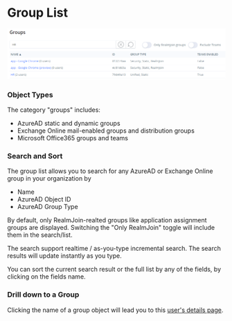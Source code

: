 # Group List

![Group List View](<../../.gitbook/assets/image (15).png>)

### Object Types

The category "groups" includes:

* AzureAD static and dynamic groups
* Exchange Online mail-enabled groups and distribution groups
* Microsoft Office365 groups and teams

### Search and Sort

The group list allows you to search for any AzureAD or Exchange Online group in your organization by

* Name
* AzureAD Object ID
* AzureAD Group Type

By default, only RealmJoin-realted groups like application assignment groups are displayed. Switching the "Only RealmJoin" toggle will include them in the search/list.

The search support realtime / as-you-type incremental search. The search results will update instantly as you type.

You can sort the current search result or the full list by any of the fields, by clicking on the fields name.

### Drill down to a Group

Clicking the name of a group object will lead you to this [user's details page](../user-list/user-details.md).
